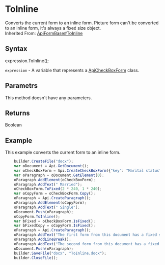 # ToInline

Converts the current form to an inline form. Picture form can't be converted to an inline form, it's always a fixed size object.<br>Inherited From: [ApiFormBase#ToInline](../../ApiFormBase/Methods/ToInline.md)

## Syntax

expression.ToInline();

`expression` - A variable that represents a [ApiCheckBoxForm](../ApiCheckBoxForm.md) class.

## Parametrs

This method doesn't have any parameters.

## Returns

Boolean

## Example

This example converts the current form to an inline form.

```javascript
	builder.CreateFile("docx");
	var oDocument = Api.GetDocument();
	var oCheckBoxForm = Api.CreateCheckBoxForm({"key": "Marital status", "tip": "Specify your marital status", "required": true, "placeholder": "Marital status", "radio": true});
	var oParagraph = oDocument.GetElement(0);
	oParagraph.AddElement(oCheckBoxForm);
	oParagraph.AddText(" Married");
	oCheckBoxForm.ToFixed(2 * 240, 1 * 240);
	var oCopyForm = oCheckBoxForm.Copy();
	oParagraph = Api.CreateParagraph();
	oParagraph.AddElement(oCopyForm);
	oParagraph.AddText(" Single");
	oDocument.Push(oParagraph);
	oCopyForm.ToInline();
	var bFixed = oCheckBoxForm.IsFixed();
	var bFixedCopy = oCopyForm.IsFixed();
	oParagraph = Api.CreateParagraph();
	oParagraph.AddText("The first form from this document has a fixed size: " + bFixed);
	oParagraph.AddLineBreak();
	oParagraph.AddText("The second form from this document has a fixed size: " + bFixedCopy);
	oDocument.Push(oParagraph);
	builder.SaveFile("docx", "ToInline.docx");
	builder.CloseFile();
```